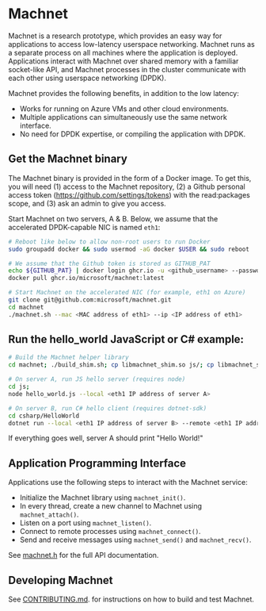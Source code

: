 # Machnet

Machnet is a research prototype, which provides an easy way for applications to
access low-latency userspace networking. Machnet runs as a separate process on
all machines where the application is deployed. Applications interact with
Machnet over shared memory with a familiar socket-like API, and Machnet
processes in the cluster communicate with each other using userspace networking
(DPDK).

Machnet provides the following benefits, in addition to the low latency:

- Works for running on Azure VMs and other cloud environments.
- Multiple applications can simultaneously use the same network interface.
- No need for DPDK expertise, or compiling the application with DPDK.

## Get the Machnet binary

The Machnet binary is provided in the form of a Docker image. To get this, you
will need (1) access to the Machnet repository, (2) a Github personal access
token (https://github.com/settings/tokens) with the read:packages scope, and (3)
ask an admin to give you access.

Start Machnet on two servers, A & B. Below, we assume that the accelerated DPDK-capable NIC is named `eth1`:

```bash
# Reboot like below to allow non-root users to run Docker
sudo groupadd docker && sudo usermod -aG docker $USER && sudo reboot

# We assume that the Github token is stored as GITHUB_PAT
echo ${GITHUB_PAT} | docker login ghcr.io -u <github_username> --password-stdin
docker pull ghcr.io/microsoft/machnet:latest

# Start Machnet on the accelerated NIC (for example, eth1 on Azure)
git clone git@github.com:microsoft/machnet.git
cd machnet
./machnet.sh --mac <MAC address of eth1> --ip <IP address of eth1>
```

## Run the hello_world JavaScript or C# example:

```bash
# Build the Machnet helper library
cd machnet; ./build_shim.sh; cp libmachnet_shim.so js/; cp libmachnet_shim.so csharp/HelloWorld

# On server A, run JS hello server (requires node)
cd js;
node hello_world.js --local <eth1 IP address of server A>

# On server B, run C# hello client (requires dotnet-sdk)
cd csharp/HelloWorld
dotnet run --local <eth1 IP address of server B> --remote <eth1 IP address of server A>
```

If everything goes well, server A should print "Hello World!"

## Application Programming Interface
Applications use the following steps to interact with the Machnet service:

- Initialize the Machnet library using `machnet_init()`.
- In every thread, create a new channel to Machnet using `machnet_attach()`.
- Listen on a port using `machnet_listen()`.
- Connect to remote processes using `machnet_connect()`.
- Send and receive messages using `machnet_send()` and `machnet_recv()`.

See [machnet.h](src/ext/machnet.h) for the full API documentation.

## Developing Machnet

See [CONTRIBUTING.md](CONTRIBUTING.md). for instructions on how to build and test Machnet.
